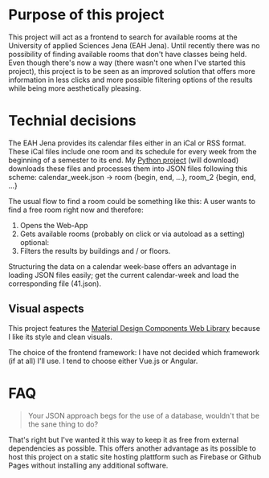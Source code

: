 # Purpose of this project

This project will act as a frontend to search for available rooms at the 
University of applied Sciences Jena (EAH Jena). Until recently there was no possibility
of finding available rooms that don't have classes being held. Even though 
there's now a way (there wasn't one when I've started this project),
this project is to be seen as an improved solution that offers more information
in less clicks and more possible filtering options of the results while being more
aesthetically pleasing.

# Technial decisions

The EAH Jena provides its calendar files either in an iCal or RSS format.
These iCal files include one room and its schedule for every week
from the beginning of a semester to its end. My [Python project](https://github.com/TonySpegel/free-rooms-py) 
(will download) downloads these files and processes them into JSON files following this scheme:
calendar_week.json -> room {begin, end, ...}, room_2 {begin, end, ...}

The usual flow to find a room could be something like this:
A user wants to find a free room right now and therefore:
1. Opens the Web-App
2. Gets available rooms (probably on click or via autoload as a setting)
optional:
3. Filters the results by buildings and / or floors.

Structuring the data on a calendar week-base offers an advantage in loading JSON files easily; get the current calendar-week and load the corresponding file (41.json).

## Visual aspects
This project features the [Material Design Components Web Library](https://material.io/components/web/catalog/) because I 
like its style and clean visuals.

The choice of the frontend framework: I have not decided which framework (if at all) I'll use. I tend to choose either Vue.js or Angular.

# FAQ

> Your JSON approach begs for the use of a database, wouldn't that be the sane thing to do?

That's right but I've wanted it this way to keep it as free from external dependencies as possible. This offers another advantage as its possible to host this project on a static site hosting plattform such as Firebase or Github Pages without installing any additional software.
